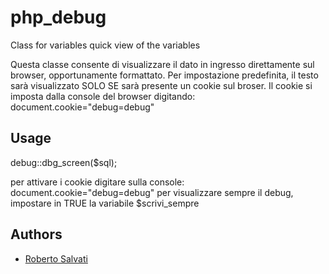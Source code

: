 # php_debug
Class for variables quick view of the variables


Questa classe consente di visualizzare il dato in ingresso direttamente sul browser, opportunamente formattato.
Per impostazione predefinita, il testo sarà visualizzato SOLO SE sarà presente un cookie sul broser. Il cookie si imposta dalla console del browser digitando: document.cookie="debug=debug"

 ## Usage
 debug::dbg_screen($sql);
  
 per attivare i cookie digitare sulla console: document.cookie="debug=debug"
 per visualizzare sempre il debug, impostare in TRUE la variabile $scrivi_sempre 

## Authors

- [Roberto Salvati](https://github.com/sarobegmail)
